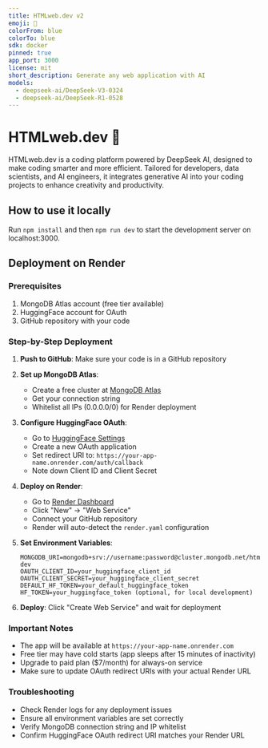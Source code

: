 ```yaml
---
title: HTMLweb.dev v2
emoji: 🐳
colorFrom: blue
colorTo: blue
sdk: docker
pinned: true
app_port: 3000
license: mit
short_description: Generate any web application with AI
models:
  - deepseek-ai/DeepSeek-V3-0324
  - deepseek-ai/DeepSeek-R1-0528
---
```


# HTMLweb.dev 🐳

HTMLweb.dev is a coding platform powered by DeepSeek AI, designed to make coding smarter and more efficient. Tailored for developers, data scientists, and AI engineers, it integrates generative AI into your coding projects to enhance creativity and productivity.

## How to use it locally

Run `npm install` and then `npm run dev` to start the development server on localhost:3000.

## Deployment on Render

### Prerequisites
1. MongoDB Atlas account (free tier available)
2. HuggingFace account for OAuth
3. GitHub repository with your code

### Step-by-Step Deployment

1. **Push to GitHub**: Make sure your code is in a GitHub repository

2. **Set up MongoDB Atlas**:
   - Create a free cluster at [MongoDB Atlas](https://www.mongodb.com/atlas)
   - Get your connection string
   - Whitelist all IPs (0.0.0.0/0) for Render deployment

3. **Configure HuggingFace OAuth**:
   - Go to [HuggingFace Settings](https://huggingface.co/settings/applications)
   - Create a new OAuth application
   - Set redirect URI to: `https://your-app-name.onrender.com/auth/callback`
   - Note down Client ID and Client Secret

4. **Deploy on Render**:
   - Go to [Render Dashboard](https://dashboard.render.com)
   - Click "New" → "Web Service"
   - Connect your GitHub repository
   - Render will auto-detect the `render.yaml` configuration

5. **Set Environment Variables**:
   ```
   MONGODB_URI=mongodb+srv://username:password@cluster.mongodb.net/htmlweb-dev
   OAUTH_CLIENT_ID=your_huggingface_client_id
   OAUTH_CLIENT_SECRET=your_huggingface_client_secret
   DEFAULT_HF_TOKEN=your_default_huggingface_token
   HF_TOKEN=your_huggingface_token (optional, for local development)
   ```

6. **Deploy**: Click "Create Web Service" and wait for deployment

### Important Notes
- The app will be available at `https://your-app-name.onrender.com`
- Free tier may have cold starts (app sleeps after 15 minutes of inactivity)
- Upgrade to paid plan ($7/month) for always-on service
- Make sure to update OAuth redirect URIs with your actual Render URL

### Troubleshooting
- Check Render logs for any deployment issues
- Ensure all environment variables are set correctly
- Verify MongoDB connection string and IP whitelist
- Confirm HuggingFace OAuth redirect URI matches your Render URL
